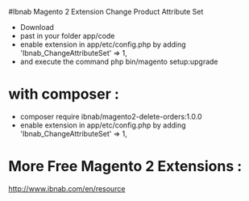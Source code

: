 #Ibnab Magento 2 Extension Change Product Attribute Set
  * Download
  * past in your folder app/code
  * enable extension in app/etc/config.php by adding 'Ibnab_ChangeAttributeSet' => 1,
  * and execute the command php bin/magento setup:upgrade

with composer :
=======
  * composer require ibnab/magento2-delete-orders:1.0.0
  * enable extension in app/etc/config.php by adding 'Ibnab_ChangeAttributeSet' => 1,

More Free Magento 2 Extensions :
=======
http://www.ibnab.com/en/resource

